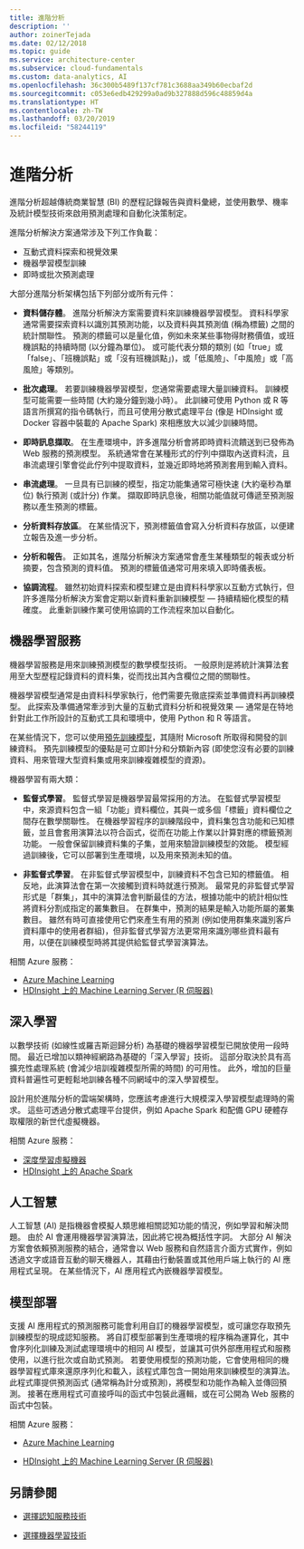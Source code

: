 ```yaml
---
title: 進階分析
description: ''
author: zoinerTejada
ms.date: 02/12/2018
ms.topic: guide
ms.service: architecture-center
ms.subservice: cloud-fundamentals
ms.custom: data-analytics, AI
ms.openlocfilehash: 36c300b5489f137cf781c3688aa349b60ecbaf2d
ms.sourcegitcommit: c053e6edb429299a0ad9b327888d596c48859d4a
ms.translationtype: HT
ms.contentlocale: zh-TW
ms.lasthandoff: 03/20/2019
ms.locfileid: "58244119"
---
```

# <a name="advanced-analytics"></a>進階分析

進階分析超越傳統商業智慧 (BI) 的歷程記錄報告與資料彙總，並使用數學、機率及統計模型技術來啟用預測處理和自動化決策制定。

進階分析解決方案通常涉及下列工作負載：

- 互動式資料探索和視覺效果
- 機器學習模型訓練
- 即時或批次預測處理

大部分進階分析架構包括下列部分或所有元件：

- **資料儲存體**。 進階分析解決方案需要資料來訓練機器學習模型。 資料科學家通常需要探索資料以識別其預測功能，以及資料與其預測值 (稱為標籤) 之間的統計關聯性。 預測的標籤可以是量化值，例如未來某些事物得財務價值，或班機誤點的持續時間 (以分鐘為單位)。 或可能代表分類的類別 (如「true」或「false」、「班機誤點」或「沒有班機誤點」)，或「低風險」、「中風險」或「高風險」等類別。

- **批次處理**。 若要訓練機器學習模型，您通常需要處理大量訓練資料。 訓練模型可能需要一些時間 (大約幾分鐘到幾小時）。 此訓練可使用 Python 或 R 等語言所撰寫的指令碼執行，而且可使用分散式處理平台 (像是 HDInsight 或 Docker 容器中裝載的 Apache Spark) 來相應放大以減少訓練時間。

- **即時訊息擷取**。 在生產環境中，許多進階分析會將即時資料流饋送到已發佈為 Web 服務的預測模型。 系統通常會在某種形式的佇列中擷取內送資料流，且串流處理引擎會從此佇列中提取資料，並幾近即時地將預測套用到輸入資料。

- **串流處理**。 一旦具有已訓練的模型，指定功能集通常可極快速 (大約毫秒為單位) 執行預測 (或計分) 作業。 擷取即時訊息後，相關功能值就可傳遞至預測服務以產生預測的標籤。

- **分析資料存放區**。 在某些情況下，預測標籤值會寫入分析資料存放區，以便建立報告及進一步分析。

- **分析和報告**。 正如其名，進階分析解決方案通常會產生某種類型的報表或分析摘要，包含預測的資料值。 預測的標籤值通常可用來填入即時儀表板。

- **協調流程**。 雖然初始資料探索和模型建立是由資料科學家以互動方式執行，但許多進階分析解決方案會定期以新資料重新訓練模型 &mdash; 持續精細化模型的精確度。 此重新訓練作業可使用協調的工作流程來加以自動化。

## <a name="machine-learning"></a>機器學習服務

機器學習服務是用來訓練預測模型的數學模型技術。 一般原則是將統計演算法套用至大型歷程記錄資料的資料集，從而找出其內含欄位之間的關聯性。

機器學習模型通常是由資料科學家執行，他們需要先徹底探索並準備資料再訓練模型。 此探索及準備通常牽涉到大量的互動式資料分析和視覺效果 &mdash; 通常是在特地針對此工作所設計的互動式工具和環境中，使用 Python 和 R 等語言。

在某些情況下，您可以使用[預先訓練模型](/machine-learning-server/install/microsoftml-install-pretrained-models)，其隨附 Microsoft 所取得和開發的訓練資料。 預先訓練模型的優點是可立即計分和分類新內容 (即使您沒有必要的訓練資料、用來管理大型資料集或用來訓練複雜模型的資源)。

機器學習有兩大類：

- **監督式學習**。 監督式學習是機器學習最常採用的方法。 在監督式學習模型中，來源資料包含一組「功能」資料欄位，其與一或多個「標籤」資料欄位之間存在數學關聯性。 在機器學習程序的訓練階段中，資料集包含功能和已知標籤，並且會套用演算法以符合函式，從而在功能上作業以計算對應的標籤預測功能。 一般會保留訓練資料集的子集，並用來驗證訓練模型的效能。 模型經過訓練後，它可以部署到生產環境，以及用來預測未知的值。

- **非監督式學習**。 在非監督式學習模型中，訓練資料不包含已知的標籤值。 相反地，此演算法會在第一次接觸到資料時就進行預測。 最常見的非監督式學習形式是「群集」，其中的演算法會判斷最佳的方法，根據功能中的統計相似性將資料分割成指定的叢集數目。 在群集中，預測的結果是輸入功能所屬的叢集數目。 雖然有時可直接使用它們來產生有用的預測 (例如使用群集來識別客戶資料庫中的使用者群組)，但非監督式學習方法更常用來識別哪些資料最有用，以便在訓練模型時將其提供給監督式學習演算法。

相關 Azure 服務：

- [Azure Machine Learning](/azure/machine-learning/)
- [HDInsight 上的 Machine Learning Server (R 伺服器)](/azure/hdinsight/r-server/r-server-overview)

## <a name="deep-learning"></a>深入學習

以數學技術 (如線性或羅吉斯迴歸分析) 為基礎的機器學習模型已開放使用一段時間。 最近已增加以類神經網路為基礎的「深入學習」技術。 這部分取決於具有高擴充性處理系統 (會減少培訓複雜模型所需的時間) 的可用性。 此外，增加的巨量資料普遍性可更輕鬆地訓練各種不同網域中的深入學習模型。

設計用於進階分析的雲端架構時，您應該考慮進行大規模深入學習模型處理時的需求。 這些可透過分散式處理平台提供，例如 Apache Spark 和配備 GPU 硬體存取權限的新世代虛擬機器。

相關 Azure 服務：

- [深度學習虛擬機器](/azure/machine-learning/data-science-virtual-machine/deep-learning-dsvm-overview)
- [HDInsight 上的 Apache Spark](/azure/hdinsight/spark/apache-spark-overview)

## <a name="artificial-intelligence"></a>人工智慧

人工智慧 (AI) 是指機器會模擬人類思維相關認知功能的情況，例如學習和解決問題。 由於 AI 會運用機器學習演算法，因此將它視為概括性字詞。 大部分 AI 解決方案會依賴預測服務的結合，通常會以 Web 服務和自然語言介面方式實作，例如透過文字或語音互動的聊天機器人，其藉由行動裝置或其他用戶端上執行的 AI 應用程式呈現。 在某些情況下，AI 應用程式內嵌機器學習模型。

## <a name="model-deployment"></a>模型部署

支援 AI 應用程式的預測服務可能會利用自訂的機器學習模型，或可讓您存取預先訓練模型的現成認知服務。 將自訂模型部署到生產環境的程序稱為運算化，其中會序列化訓練及測試處理環境中的相同 AI 模型，並讓其可供外部應用程式和服務使用，以進行批次或自助式預測。 若要使用模型的預測功能，它會使用相同的機器學習程式庫來還原序列化和載入，該程式庫包含一開始用來訓練模型的演算法。 此程式庫提供預測函式 (通常稱為計分或預測)，將模型和功能作為輸入並傳回預測。 接著在應用程式可直接呼叫的函式中包裝此邏輯，或在可公開為 Web 服務的函式中包裝。

相關 Azure 服務：

- [Azure Machine Learning](/azure/machine-learning/)

- [HDInsight 上的 Machine Learning Server (R 伺服器)](/azure/hdinsight/r-server/r-server-overview)

## <a name="see-also"></a>另請參閱

- [選擇認知服務技術](../technology-choices/cognitive-services.md)

- [選擇機器學習技術](../technology-choices/data-science-and-machine-learning.md)
